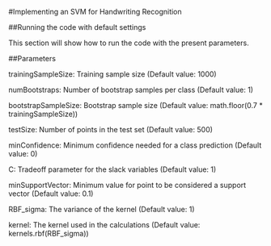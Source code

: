 #Implementing an SVM for Handwriting Recognition

##Running the code with default settings

This section will show how to run the code with the present parameters.

##Parameters

trainingSampleSize: Training sample size (Default value: 1000)

numBootstraps: Number of bootstrap samples per class (Default value: 1)

bootstrapSampleSize: Bootstrap sample size (Default value: math.floor(0.7 * trainingSampleSize))

testSize: Number of points in the test set (Default value: 500)

minConfidence: Minimum confidence needed for a class prediction (Default value: 0)

C: Tradeoff parameter for the slack variables (Default value: 1)

minSupportVector: Minimum value for point to be considered a support vector (Default value: 0.1)

RBF_sigma: The variance of the kernel (Default value: 1)

kernel: The kernel used in the calculations (Default value: kernels.rbf(RBF_sigma))